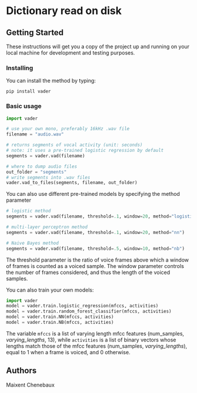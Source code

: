 # Dictionary read on disk

## Getting Started

These instructions will get you a copy of the project up and running on your local machine for development and testing purposes.


### Installing

You can install the method by typing:
```
pip install vader
```

### Basic usage

```python
import vader

# use your own mono, preferably 16kHz .wav file
filename = "audio.wav"

# returns segments of vocal activity (unit: seconds)
# note: it uses a pre-trained logistic regression by default
segments = vader.vad(filename)

# where to dump audio files
out_folder = "segments"
# write segments into .wav files
vader.vad_to_files(segments, filename, out_folder)
```

You can also use different pre-trained models by specifying the method parameter

```python
# logistic method
segments = vader.vad(filename, threshold=.1, window=20, method="logistic")

# multi-layer perceptron method
segments = vader.vad(filename, threshold=.1, window=20, method="nn")

# Naive Bayes method
segments = vader.vad(filename, threshold=.5, window=10, method="nb")
```
The threshold parameter is the ratio of voice frames above which a window of frames is counted as a voiced sample. The window parameter controls the number of frames considered, and thus the length of the voiced samples.

You can also train your own models:

```python
import vader
model = vader.train.logistic_regression(mfccs, activities)
model = vader.train.random_forest_classifier(mfccs, activities)
model = vader.train.NN(mfccs, activities)
model = vader.train.NB(mfccs, activities)
```
The variable `mfccs` is a list of varying length mfcc features (num_samples, *varying_lengths*, 13), while `activities` is a list of binary vectors whose lengths match those of the mfcc features (num_samples, *varying_lengths*), equal to 1 when a frame is voiced, and 0 otherwise.

## Authors

Maixent Chenebaux